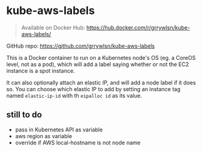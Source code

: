 # kube-aws-labels

> Available on Docker Hub: https://hub.docker.com/r/grrywlsn/kube-aws-labels/
>
GitHub repo: https://github.com/grrywlsn/kube-aws-labels

This is a Docker container to run on a Kubernetes node's OS (eg. a CoreOS level, not as a pod), which will add a label saying whether or not the EC2 instance is a spot instance.

It can also optionally attach an elastic IP, and will add a node label if it does so. You can choose which elastic IP to add by setting an instance tag named `elastic-ip-id` with th `eipalloc id` as its value.

## still to do

- pass in Kubernetes API as variable
- aws region as variable
- override if AWS local-hostname is not node name
